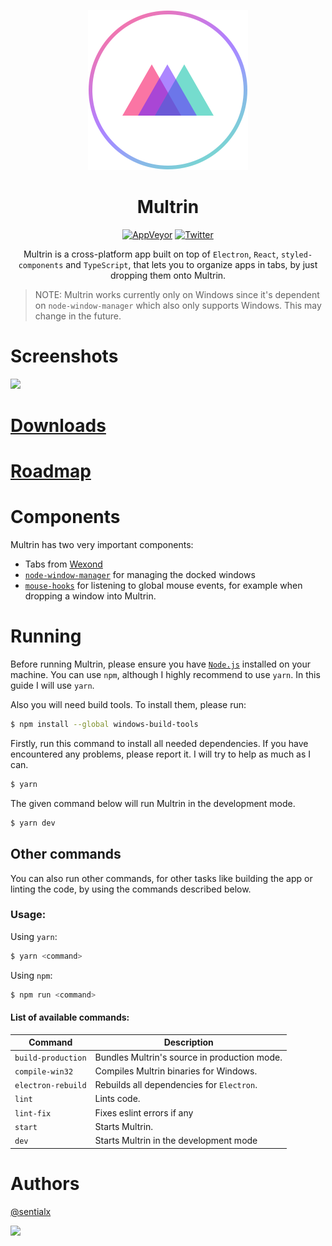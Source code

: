 <p align="center">
  <img src="static/app-icons/icon.png" width="256">
</p>

<div align="center">
  <h1>Multrin</h1>

[![AppVeyor](https://img.shields.io/appveyor/ci/sentialx/multrin.svg?style=flat-square)](https://ci.appveyor.com/project/sentialx/multrin)
[![Twitter](https://img.shields.io/twitter/follow/sentialx.svg?label=Follow&style=flat-square)](https://twitter.com/sentialx)

Multrin is a cross-platform app built on top of  `Electron`, `React`, `styled-components` and `TypeScript`, that lets you to organize apps in tabs, by just dropping them onto Multrin.

</div>

> NOTE: Multrin works currently only on Windows since it's dependent on `node-window-manager` which also only supports Windows. This may change in the future.

# Screenshots

![](screenshots/screen1.gif)

# [Downloads](https://github.com/sentialx/multrin/releases)

# [Roadmap](https://github.com/sentialx/multrin/projects)

# Components

Multrin has two very important components:

- Tabs from [Wexond](https://github.com/wexond/wexond)
- [`node-window-manager`](https://github.com/sentialx/node-window-manager) for managing the docked windows
- [`mouse-hooks`](https://github.com/sentialx/mouse-hooks) for listening to global mouse events, for example when dropping a window into Multrin.

# Running

Before running Multrin, please ensure you have [`Node.js`](https://nodejs.org/en/) installed on your machine. You can use `npm`, although I highly recommend to use `yarn`. In this guide I will use `yarn`.

Also you will need build tools. To install them, please run:

```bash
$ npm install --global windows-build-tools
```

Firstly, run this command to install all needed dependencies. If you have encountered any problems, please report it. I will try to help as much as I can.

```bash
$ yarn
```

The given command below will run Multrin in the development mode.

```bash
$ yarn dev
```

## Other commands

You can also run other commands, for other tasks like building the app or linting the code, by using the commands described below.

### Usage:

Using `yarn`:

```bash
$ yarn <command>
```

Using `npm`:

```bash
$ npm run <command>
```

#### List of available commands:

| Command            | Description                                  |
| ------------------ | -------------------------------------------- |
| `build-production` | Bundles Multrin's source in production mode. |
| `compile-win32`    | Compiles Multrin binaries for Windows.       |
| `electron-rebuild` | Rebuilds all dependencies for `Electron`.    |
| `lint`             | Lints code.                                  |
| `lint-fix`         | Fixes eslint errors if any                   |
| `start`            | Starts Multrin.                              |
| `dev`              | Starts Multrin in the development mode       |

# Authors

[@sentialx](https://github.com/sentialx)

<a href="https://www.patreon.com/bePatron?u=12270966">
    <img src="https://c5.patreon.com/external/logo/become_a_patron_button@2x.png" width="160">
</a>
